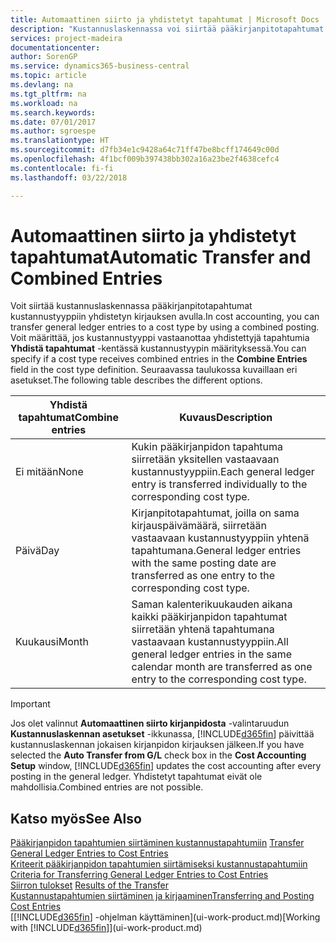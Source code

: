 ```yaml
---
title: Automaattinen siirto ja yhdistetyt tapahtumat | Microsoft Docs
description: "Kustannuslaskennassa voi siirtää pääkirjanpitotapahtumat kustannustyyppiin yhdistetyn kirjauksen avulla. Voit määrittää, jos kustannustyyppi vastaanottaa yhdistettyjä tapahtumia **Yhdistä tapahtumat** -kentässä kustannustyypin määrityksessä. Seuraavassa taulukossa kuvaillaan eri asetukset."
services: project-madeira
documentationcenter: 
author: SorenGP
ms.service: dynamics365-business-central
ms.topic: article
ms.devlang: na
ms.tgt_pltfrm: na
ms.workload: na
ms.search.keywords: 
ms.date: 07/01/2017
ms.author: sgroespe
ms.translationtype: HT
ms.sourcegitcommit: d7fb34e1c9428a64c71ff47be8bcff174649c00d
ms.openlocfilehash: 4f1bcf009b397438bb302a16a23be2f4638cefc4
ms.contentlocale: fi-fi
ms.lasthandoff: 03/22/2018

---
```

# <a name="automatic-transfer-and-combined-entries"></a><span data-ttu-id="2536b-105">Automaattinen siirto ja yhdistetyt tapahtumat</span><span class="sxs-lookup"><span data-stu-id="2536b-105">Automatic Transfer and Combined Entries</span></span>
<span data-ttu-id="2536b-106">Voit siirtää kustannuslaskennassa pääkirjanpitotapahtumat kustannustyyppiin yhdistetyn kirjauksen avulla.</span><span class="sxs-lookup"><span data-stu-id="2536b-106">In cost accounting, you can transfer general ledger entries to a cost type by using a combined posting.</span></span> <span data-ttu-id="2536b-107">Voit määrittää, jos kustannustyyppi vastaanottaa yhdistettyjä tapahtumia **Yhdistä tapahtumat** -kentässä kustannustyypin määrityksessä.</span><span class="sxs-lookup"><span data-stu-id="2536b-107">You can specify if a cost type receives combined entries in the **Combine Entries** field in the cost type definition.</span></span> <span data-ttu-id="2536b-108">Seuraavassa taulukossa kuvaillaan eri asetukset.</span><span class="sxs-lookup"><span data-stu-id="2536b-108">The following table describes the different options.</span></span>  

|<span data-ttu-id="2536b-109">Yhdistä tapahtumat</span><span class="sxs-lookup"><span data-stu-id="2536b-109">Combine entries</span></span>|<span data-ttu-id="2536b-110">Kuvaus</span><span class="sxs-lookup"><span data-stu-id="2536b-110">Description</span></span>|  
|---------------------|-----------------|  
|<span data-ttu-id="2536b-111">Ei mitään</span><span class="sxs-lookup"><span data-stu-id="2536b-111">None</span></span>|<span data-ttu-id="2536b-112">Kukin pääkirjanpidon tapahtuma siirretään yksitellen vastaavaan kustannustyyppiin.</span><span class="sxs-lookup"><span data-stu-id="2536b-112">Each general ledger entry is transferred individually to the corresponding cost type.</span></span>|  
|<span data-ttu-id="2536b-113">Päivä</span><span class="sxs-lookup"><span data-stu-id="2536b-113">Day</span></span>|<span data-ttu-id="2536b-114">Kirjanpitotapahtumat, joilla on sama kirjauspäivämäärä, siirretään vastaavaan kustannustyyppiin yhtenä tapahtumana.</span><span class="sxs-lookup"><span data-stu-id="2536b-114">General ledger entries with the same posting date are transferred as one entry to the corresponding cost type.</span></span>|  
|<span data-ttu-id="2536b-115">Kuukausi</span><span class="sxs-lookup"><span data-stu-id="2536b-115">Month</span></span>|<span data-ttu-id="2536b-116">Saman kalenterikuukauden aikana kaikki pääkirjanpidon tapahtumat siirretään yhtenä tapahtumana vastaavaan kustannustyyppiin.</span><span class="sxs-lookup"><span data-stu-id="2536b-116">All general ledger entries in the same calendar month are transferred as one entry to the corresponding cost type.</span></span>|  

> [!IMPORTANT]  
>  <span data-ttu-id="2536b-117">Jos olet valinnut **Automaattinen siirto kirjanpidosta** -valintaruudun **Kustannuslaskennan asetukset** -ikkunassa, [!INCLUDE[d365fin](includes/d365fin_md.md)] päivittää kustannuslaskennan jokaisen kirjanpidon kirjauksen jälkeen.</span><span class="sxs-lookup"><span data-stu-id="2536b-117">If you have selected the **Auto Transfer from G/L** check box in the **Cost Accounting Setup** window, [!INCLUDE[d365fin](includes/d365fin_md.md)] updates the cost accounting after every posting in the general ledger.</span></span> <span data-ttu-id="2536b-118">Yhdistetyt tapahtumat eivät ole mahdollisia.</span><span class="sxs-lookup"><span data-stu-id="2536b-118">Combined entries are not possible.</span></span>  

## <a name="see-also"></a><span data-ttu-id="2536b-119">Katso myös</span><span class="sxs-lookup"><span data-stu-id="2536b-119">See Also</span></span>  
 <span data-ttu-id="2536b-120">[Pääkirjanpidon tapahtumien siirtäminen kustannustapahtumiin](finance-how-to-transfer-general-ledger-entries-to-cost-entries.md) </span><span class="sxs-lookup"><span data-stu-id="2536b-120">[Transfer General Ledger Entries to Cost Entries](finance-how-to-transfer-general-ledger-entries-to-cost-entries.md) </span></span>  
 <span data-ttu-id="2536b-121">[Kriteerit pääkirjanpidon tapahtumien siirtämiseksi kustannustapahtumiin](finance-criteria-for-transferring-general-ledger-entries-to-cost-entries.md) </span><span class="sxs-lookup"><span data-stu-id="2536b-121">[Criteria for Transferring General Ledger Entries to Cost Entries](finance-criteria-for-transferring-general-ledger-entries-to-cost-entries.md) </span></span>  
 <span data-ttu-id="2536b-122">[Siirron tulokset](finance-results-of-the-transfer.md) </span><span class="sxs-lookup"><span data-stu-id="2536b-122">[Results of the Transfer](finance-results-of-the-transfer.md) </span></span>  
 [<span data-ttu-id="2536b-123">Kustannustapahtumien siirtäminen ja kirjaaminen</span><span class="sxs-lookup"><span data-stu-id="2536b-123">Transferring and Posting Cost Entries</span></span>](finance-transfer-and-post-cost-entries.md)  
 <span data-ttu-id="2536b-124">[[!INCLUDE[d365fin](includes/d365fin_md.md)] -ohjelman käyttäminen](ui-work-product.md)</span><span class="sxs-lookup"><span data-stu-id="2536b-124">[Working with [!INCLUDE[d365fin](includes/d365fin_md.md)]](ui-work-product.md)</span></span>

